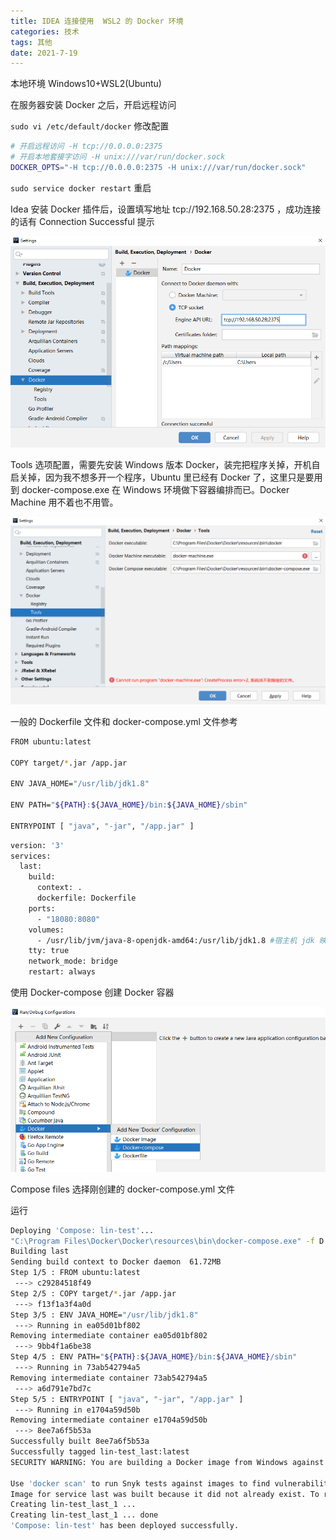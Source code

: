 ```yaml
---
title: IDEA 连接使用  WSL2 的 Docker 环境
categories: 技术
tags: 其他
date: 2021-7-19
---
```


本地环境 Windows10+WSL2(Ubuntu)

在服务器安装 Docker 之后，开启远程访问

 `sudo vi /etc/default/docker` 修改配置

```bash
# 开启远程访问 -H tcp://0.0.0.0:2375
# 开启本地套接字访问 -H unix:///var/run/docker.sock
DOCKER_OPTS="-H tcp://0.0.0.0:2375 -H unix:///var/run/docker.sock"
```

`sudo service docker restart` 重启

Idea 安装 Docker 插件后，设置填写地址 tcp://192.168.50.28:2375 ，成功连接的话有 Connection Successful 提示

![](../images/20210719/1626669684831.png)

Tools 选项配置，需要先安装 Windows 版本 Docker，装完把程序关掉，开机自启关掉，因为我不想多开一个程序，Ubuntu 里已经有 Docker 了，这里只是要用到 docker-compose.exe 在 Windows 环境做下容器编排而已。Docker Machine 用不着也不用管。

![](../images/20210719/1626669715195.png)

一般的 Dockerfile 文件和 docker-compose.yml 文件参考

```bash
FROM ubuntu:latest

COPY target/*.jar /app.jar

ENV JAVA_HOME="/usr/lib/jdk1.8"

ENV PATH="${PATH}:${JAVA_HOME}/bin:${JAVA_HOME}/sbin"

ENTRYPOINT [ "java", "-jar", "/app.jar" ]
```

```bash
version: '3'
services:
  last:
    build:
      context: .
      dockerfile: Dockerfile
    ports:
      - "18080:8080"
    volumes:
      - /usr/lib/jvm/java-8-openjdk-amd64:/usr/lib/jdk1.8 #宿主机 jdk 映射给容器使用
    tty: true
    network_mode: bridge
    restart: always
```

使用 Docker-compose 创建 Docker 容器

![](../images/20210719/1626669727452.png)

Compose files 选择刚创建的 docker-compose.yml 文件

运行

```bash
Deploying 'Compose: lin-test'...
"C:\Program Files\Docker\Docker\resources\bin\docker-compose.exe" -f D:\Project\gitFile\lin\lin-test\docker-compose.yml up -d
Building last
Sending build context to Docker daemon  61.72MB
Step 1/5 : FROM ubuntu:latest
 ---> c29284518f49
Step 2/5 : COPY target/*.jar /app.jar
 ---> f13f1a3f4a0d
Step 3/5 : ENV JAVA_HOME="/usr/lib/jdk1.8"
 ---> Running in ea05d01bf802
Removing intermediate container ea05d01bf802
 ---> 9bb4f1a6be38
Step 4/5 : ENV PATH="${PATH}:${JAVA_HOME}/bin:${JAVA_HOME}/sbin"
 ---> Running in 73ab542794a5
Removing intermediate container 73ab542794a5
 ---> a6d791e7bd7c
Step 5/5 : ENTRYPOINT [ "java", "-jar", "/app.jar" ]
 ---> Running in e1704a59d50b
Removing intermediate container e1704a59d50b
 ---> 8ee7a6f5b53a
Successfully built 8ee7a6f5b53a
Successfully tagged lin-test_last:latest
SECURITY WARNING: You are building a Docker image from Windows against a non-Windows Docker host. All files and directories added to build context will have '-rwxr-xr-x' permissions. It is recommended to double check and reset permissions for sensitive files and directories.

Use 'docker scan' to run Snyk tests against images to find vulnerabilities and learn how to fix them
Image for service last was built because it did not already exist. To rebuild this image you must use `docker-compose build` or `docker-compose up --build`.
Creating lin-test_last_1 ... 
Creating lin-test_last_1 ... done
'Compose: lin-test' has been deployed successfully.
```